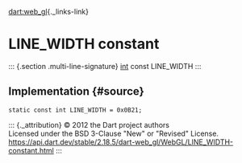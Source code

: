 [dart:web\_gl](../../dart-web_gl/dart-web_gl-library){._links-link}

LINE\_WIDTH constant
====================

::: {.section .multi-line-signature}
[int](../../dart-core/int-class) const LINE\_WIDTH
:::

Implementation {#source}
--------------

``` {.language-dart data-language="dart"}
static const int LINE_WIDTH = 0x0B21;
```

::: {._attribution}
© 2012 the Dart project authors\
Licensed under the BSD 3-Clause \"New\" or \"Revised\" License.\
<https://api.dart.dev/stable/2.18.5/dart-web_gl/WebGL/LINE_WIDTH-constant.html>
:::
